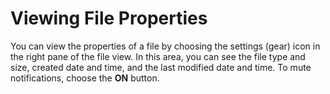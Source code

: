 # Viewing File Properties<a name="file_props"></a>

You can view the properties of a file by choosing the settings \(gear\) icon in the right pane of the file view\. In this area, you can see the file type and size, created date and time, and the last modified date and time\. To mute notifications, choose the **ON** button\. 